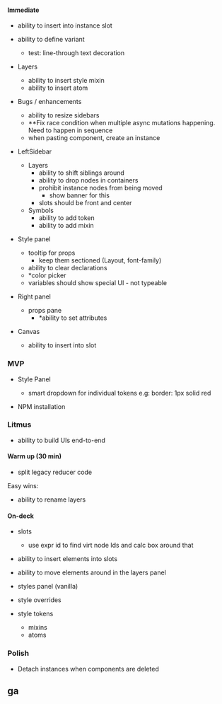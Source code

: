 #### Immediate

- ability to insert into instance slot
- ability to define variant

  - test: line-through text decoration

- Layers

  - ability to insert style mixin
  - ability to insert atom

- Bugs / enhancements

  - ability to resize sidebars
  - \*\*Fix race condition when multiple async mutations happening. Need to happen in sequence
  - when pasting component, create an instance

- LeftSidebar

  - Layers
    - ability to shift siblings around
    - ability to drop nodes in containers
    - prohibit instance nodes from being moved
      - show banner for this
    - slots should be front and center
  - Symbols
    - ability to add token
    - ability to add mixin

- Style panel

  - tooltip for props
    - keep them sectioned (Layout, font-family)
  - ability to clear declarations
  - \*color picker
  - variables should show special UI - not typeable

- Right panel

  - props pane
    - \*ability to set attributes

- Canvas
  - ability to insert into slot

### MVP

- Style Panel

  - smart dropdown for individual tokens e.g: border: 1px solid red

- NPM installation

### Litmus

- ability to build UIs end-to-end

#### Warm up (30 min)

- split legacy reducer code

Easy wins:

- ability to rename layers

#### On-deck

- slots

  - use expr id to find virt node Ids and calc box around that

- ability to insert elements into slots
- ability to move elements around in the layers panel
- styles panel (vanilla)
- style overrides
- style tokens

  - mixins
  - atoms

### Polish

- Detach instances when components are deleted

## ga
